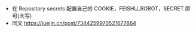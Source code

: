 - 在 Repository secrets 配置自己的 COOKIE，FEISHU_ROBOT，SECRET 即可(大写)
- 同文 https://juejin.cn/post/7344259970521677864
